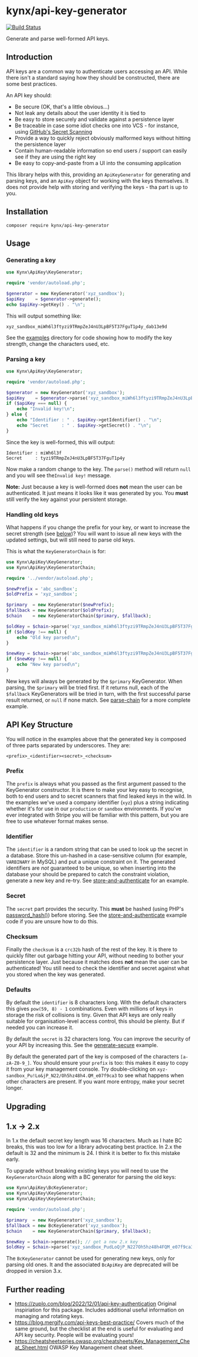 # kynx/api-key-generator

[![Build Status](https://github.com/kynx/api-key-generator/workflows/Continuous%20Integration/badge.svg)](https://github.com/kynx/api-key-generator/actions?query=workflow%3A"Continuous+Integration")

Generate and parse well-formed API keys.

## Introduction

API keys are a common way to authenticate users accessing an API. While there isn't a standard saying how they should be
constructed, there are some best practices.

An API key should:

* Be secure (OK, that's a little obvious...)
* Not leak any details about the user identity it is tied to
* Be easy to store securely and validate against a persistence layer
* Be traceable in case some idiot checks one into VCS - for instance, using [GitHub's Secret Scanning]
* Provide a way to quickly reject obviously malformed keys without hitting the persistence layer
* Contain human-readable information so end users / support can easily see if they are using the right key
* Be easy to copy-and-paste from a UI into the consuming application

This library helps with this, providing an `ApiKeyGenerator` for generating and parsing keys, and an `ApiKey` object
for working with the keys themselves. It does not provide help with storing and verifying the keys - tha part is up to
you.

## Installation

```commandline
composer require kynx/api-key-generator
```

## Usage

### Generating a key

```php
use Kynx\ApiKey\KeyGenerator;

require 'vendor/autoload.php';

$generator = new KeyGenerator('xyz_sandbox');
$apiKey    = $generator->generate();
echo $apiKey->getKey() . "\n";
```

This will output something like:

```text
xyz_sandbox_miWh6l3ftyzi9TRmpZeJ4nU3LpBF5T37FguT1p4y_dab13e9d
```

See the [examples] directory for code showing how to modify the key strength, change the characters used, etc.

### Parsing a key

```php
use Kynx\ApiKey\KeyGenerator;

require 'vendor/autoload.php';

$generator = new KeyGenerator('xyz_sandbox');
$apiKey    = $generator->parse('xyz_sandbox_miWh6l3ftyzi9TRmpZeJ4nU3LpBF5T37FguT1p4y_dab13e9d');
if ($apiKey === null) {
    echo "Invalid key!\n";
} else {
    echo "Identifier : " . $apiKey->getIdentifier() . "\n";
    echo "Secret     : " . $apiKey->getSecret() . "\n";
}
```

Since the key is well-formed, this will output:

```text
Identifier : miWh6l3f
Secret     : tyzi9TRmpZeJ4nU3LpBF5T37FguT1p4y
```

Now make a random change to the key. The `parse()` method will return `null` and you will see the`Invalid key!`
message.

**Note:** Just because a key is well-formed does **not** mean the user can be authenticated. It just means it looks like
it was generated by you. You **must** still verify the key against your persistent storage.

### Handling old keys

What happens if you change the prefix for your key, or want to increase the secret strength (see [below](#secret))? You
will want to issue all new keys with the updated settings, but will still need to parse old keys.

This is what the `KeyGeneratorChain` is for:

```php
use Kynx\ApiKey\KeyGenerator;
use Kynx\ApiKey\KeyGeneratorChain;

require '../vendor/autoload.php';

$newPrefix = 'abc_sandbox';
$oldPrefix = 'xyz_sandbox';

$primary  = new KeyGenerator($newPrefix);
$fallback = new KeyGenerator($oldPrefix);
$chain    = new KeyGeneratorChain($primary, $fallback);

$oldKey = $chain->parse('xyz_sandbox_miWh6l3ftyzi9TRmpZeJ4nU3LpBF5T37FguT1p4y_dab13e9d');
if ($oldKey !== null) {
    echo "Old key parsed\n";
}

$newKey = $chain->parse('abc_sandbox_miWh6l3ftyzi9TRmpZeJ4nU3LpBF5T37FguT1p4y_dab13e9d');
if ($newKey !== null) {
    echo "New key parsed\n";
}
```

New keys will always be generated by the `$primary` KeyGenerator. When parsing, the `$primary` will be tried first. If
it returns null, each of the `$fallback` KeyGenerators will be tried in turn, with the first successful parse result
returned, or `null` if none match. See [parse-chain] for a more complete example.

## API Key Structure

You will notice in the examples above that the generated key is composed of three parts separated by underscores. They
are:

```text
<prefix>_<identifier><secret>_<checksum>
```

### Prefix

The `prefix` is always what you passed as the first argument passed to the KeyGenerator constructor. It is there to make
your key easy to recognise, both to end users and to secret scanners that find leaked keys in the wild. In the examples
we've used a company identifier (`xyz`) plus a string indicating whether it's for use in our `production` or `sandbox`
environments. If you've ever integrated with Stripe you will be familiar with this pattern, but you are free to use
whatever format makes sense.

### Identifier

The `identifier` is a random string that can be used to look up the secret in a database. Store this un-hashed in a
case-sensitive column (for example, `VARBINARY` in MySQL) and put a unique constraint on it. The generated identifiers
are _not_ guaranteed to be unique, so when inserting into the database your should be prepared to catch the constraint
violation, generate a new key and re-try. See [store-and-authenticate] for an example.

### Secret

The `secret` part provides the security. This **must** be hashed (using PHP's [password_hash()]) before storing. See the
[store-and-authenticate] example code if you are unsure how to do this.

### Checksum

Finally the `checksum` is a `crc32b` hash of the rest of the key. It is there to quickly filter out garbage hitting your
API, without needing to bother your persistence layer. Just because it matches does **not** mean the user can be
authenticated! You still need to check the identifier and secret against what you stored when the key was generated.

### Defaults

By default the `identifier` is 8 characters long. With the default characters this gives `pow(59, 8) - 1` combinations. Even with
millions of keys in storage the risk of collisions is tiny. Given that API keys are only really suitable for
organisation-level access control, this should be plenty. But if needed you can increase it.

By default the `secret` is 32 characters long. You can improve the security of your API by increasing this. See the
[generate-secure] example.

By default the generated part of the key is composed of the characters `[a-zA-Z0-9_]`. You should ensure your `prefix`
is too: this makes it easy to copy it from your key management console. Try double-clicking on
`xyz-sandbox_Pu!Lo&jP_N22/Oh5hz48h4.QM_e07f9ca3` to see what happens when other characters are present. If you want more
entropy, make your secret longer.

## Upgrading

## 1.x -> 2.x

In 1.x the default secret key length was 16 characters. Much as I hate BC breaks, this was too low for a library
advocating best practice. In 2.x the default is 32 and the minimum is 24. I think it is better to fix this mistake
early.

To upgrade without breaking existing keys you will need to use the `KeyGeneratorChain` along with a BC generator for
parsing the old keys:

```php
use Kynx\ApiKey\BcKeyGenerator;
use Kynx\ApiKey\KeyGenerator;
use Kynx\ApiKey\KeyGeneratorChain;

require 'vendor/autoload.php';

$primary  = new KeyGenerator('xyz_sandbox');
$fallback = new BcKeyGenerator('xyz_sandbox');
$chain    = new KeyGeneratorChain($primary, $fallback);

$newKey = $chain->generate(); // get a new 2.x key
$oldKey = $chain->parse('xyz_sandbox_PudLoQjP_N227Oh5hz48h4FQM_e07f9ca3'); // 1.x key still parsed
```

The `BcKeyGenerator` cannot be used for generating new keys, only for parsing old ones. It and the associated `BcApiKey`
are deprecated will be dropped in version 3.x.

## Further reading

* <https://zuplo.com/blog/2022/12/01/api-key-authentication> Original inspiriation for this package. Includes additional
  useful information on managing and rotating keys.
* <https://blog.mergify.com/api-keys-best-practice/> Covers much of the same ground, but the checklist at the end is
  useful for evaluating and API key security. People will be evaluating yours!
* <https://cheatsheetseries.owasp.org/cheatsheets/Key_Management_Cheat_Sheet.html> OWASP Key Management cheat sheet.

[GitHub's Secret Scanning]: https://docs.github.com/en/code-security/secret-scanning/about-secret-scanning
[examples]: ./examples
[parse-chain]: ./examples/parse-chain.php
[password_hash()]: https://www.php.net/password_hash
[store-and-authenticate]: ./examples/store-and-authenticate.php
[generate-secure]: ./examples/generate-secure.php
